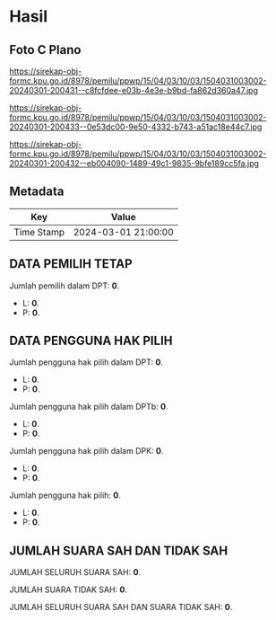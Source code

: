 # Hasil

## Foto C Plano

https://sirekap-obj-formc.kpu.go.id/8978/pemilu/ppwp/15/04/03/10/03/1504031003002-20240301-200431--c8fcfdee-e03b-4e3e-b9bd-fa862d360a47.jpg

https://sirekap-obj-formc.kpu.go.id/8978/pemilu/ppwp/15/04/03/10/03/1504031003002-20240301-200433--0e53dc00-9e50-4332-b743-a51ac18e44c7.jpg

https://sirekap-obj-formc.kpu.go.id/8978/pemilu/ppwp/15/04/03/10/03/1504031003002-20240301-200432--eb004090-1489-49c1-9835-9bfe189cc5fa.jpg


## Metadata

| Key        | Value               |
| ---------- | ------------------- |
| Time Stamp | 2024-03-01 21:00:00 |


## DATA PEMILIH TETAP

Jumlah pemilih dalam DPT: **0**.
 * L: **0**.
 * P: **0**.

## DATA PENGGUNA HAK PILIH

Jumlah pengguna hak pilih dalam DPT: **0**.
 * L: **0**.
 * P: **0**.

Jumlah pengguna hak pilih dalam DPTb: **0**.
 * L: **0**.
 * P: **0**.

Jumlah pengguna hak pilih dalam DPK: **0**.
 * L: **0**.
 * P: **0**.

Jumlah pengguna hak pilih: **0**.
 * L: **0**.
 * P: **0**.

## JUMLAH SUARA SAH DAN TIDAK SAH

JUMLAH SELURUH SUARA SAH: **0**.

JUMLAH SUARA TIDAK SAH: **0**.

JUMLAH SELURUH SUARA SAH DAN SUARA TIDAK SAH: **0**.


